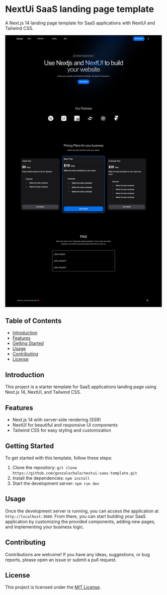 # NextUi SaaS landing page template

A Next.js 14 landing page template for SaaS applications with NextUI and Tailwind CSS.

![Preview](/public/preview.png)

## Table of Contents

- [Introduction](#introduction)
- [Features](#features)
- [Getting Started](#getting-started)
- [Usage](#usage)
- [Contributing](#contributing)
- [License](#license)

## Introduction

This project is a starter template for SaaS applications landing page using Next.js 14, NextUI, and Tailwind CSS.

## Features

- Next.js 14 with server-side rendering (SSR)
- NextUI for beautiful and responsive UI components
- Tailwind CSS for easy styling and customization

## Getting Started

To get started with this template, follow these steps:

1. Clone the repository: `git clone https://github.com/gonzalochale/nextui-saas-template.git`
2. Install the dependencies: `npm install`
3. Start the development server: `npm run dev`

## Usage

Once the development server is running, you can access the application at `http://localhost:3000`. From there, you can start building your SaaS application by customizing the provided components, adding new pages, and implementing your business logic.

## Contributing

Contributions are welcome! If you have any ideas, suggestions, or bug reports, please open an issue or submit a pull request.

## License

This project is licensed under the [MIT License](https://opensource.org/licenses/MIT).